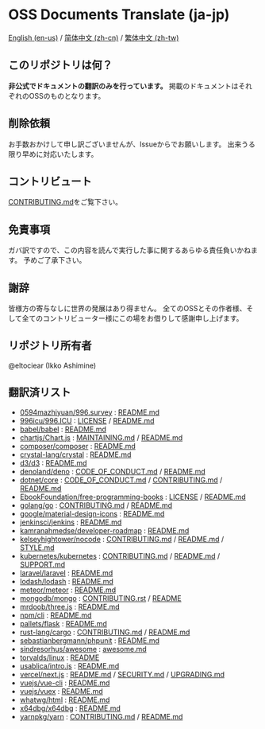 # OSS Documents Translate (ja-jp)
[English (en-us)](../../README.md) / [简体中文 (zh-cn)](../zh-cn/README.md) / [繁体中文 (zh-tw)](./contents/zh-tw/README.md)

## このリポジトリは何？
**非公式でドキュメントの翻訳のみを行っています。**
掲載のドキュメントはそれぞれのOSSのものとなります。

## 削除依頼
お手数おかけして申し訳ございませんが、Issueからでお願いします。
出来うる限り早めに対応いたします。

## コントリビュート
[CONTRIBUTING.md](./CONTRIBUTING.md)をご覧下さい。

## 免責事項
ガバ訳ですので、この内容を読んで実行した事に関するあらゆる責任負いかねます。
予めご了承下さい。

## 謝辞
皆様方の寄与なしに世界の発展はあり得ません。
全てのOSSとその作者様、そして全てのコントリビューター様にこの場をお借りして感謝申し上げます。

## リポジトリ所有者
@eltociear (Ikko Ashimine)

## 翻訳済リスト
- [0594mazhiyuan/996.survey](https://github.com/0594mazhiyuan/996.survey) : [README.md](./0594mazhiyuan/996.survey/README.md)
- [996icu/996.ICU](https://github.com/996icu/996.ICU) : [LICENSE](./996icu/996.ICU/LICENSE) / [README.md](./996icu/996.ICU/README.md)
- [babel/babel](https://github.com/babel/babel) : [README.md](./babel/babel/README.md)
- [chartjs/Chart.js](https://github.com/chartjs/Chart.js) : [MAINTAINING.md](./chartjs/Chart.js/MAINTAINING.md) / [README.md](./chartjs/Chart.js/README.md)
- [composer/composer](https://github.com/composer/composer) : [README.md](./composer/composer/README.md)
- [crystal-lang/crystal](https://github.com/crystal-lang/crystal) : [README.md](./crystal-lang/crystal/README.md)
- [d3/d3](https://github.com/d3/d3) : [README.md](./d3/d3/README.md)
- [denoland/deno](https://github.com/denoland/deno) : [CODE_OF_CONDUCT.md](./denoland/deno/CODE_OF_CONDUCT.md) / [README.md](./denoland/deno/README.md)
- [dotnet/core](https://github.com/dotnet/core) : [CODE_OF_CONDUCT.md](./dotnet/core/CODE_OF_CONDUCT.md) / [CONTRIBUTING.md](./dotnet/core/CONTRIBUTING.md) / [README.md](./dotnet/core/README.md)
- [EbookFoundation/free-programming-books](https://github.com/EbookFoundation/free-programming-books) : [LICENSE](./EbookFoundation/free-programming-books/LICENSE) / [README.md](./EbookFoundation/free-programming-books/README.md)
- [golang/go](https://github.com/golang/go) : [CONTRIBUTING.md](./golang/go/CONTRIBUTING.md) / [README.md](./golang/go/README.md)
- [google/material-design-icons](https://github.com/google/material-design-icons) : [README.md](./google/material-design-icons/README.md)
- [jenkinsci/jenkins](https://github.com/jenkinsci/jenkins) : [README.md](./jenkinsci/jenkins/README.md)
- [kamranahmedse/developer-roadmap](https://github.com/kamranahmedse/developer-roadmap) : [README.md](./kamranahmedse/developer-roadmap/README.md)
- [kelseyhightower/nocode](https://github.com/kelseyhightower/nocode) : [CONTRIBUTING.md](./kelseyhightower/nocode/CONTRIBUTING.md) / [README.md](./kelseyhightower/nocode/README.md) / [STYLE.md](./kelseyhightower/nocode/STYLE.md)
- [kubernetes/kubernetes](https://github.com/kubernetes/kubernetes) : [CONTRIBUTING.md](./kubernetes/kubernetes/CONTRIBUTING.md) / [README.md](./kubernetes/kubernetes/README.md) / [SUPPORT.md](./kubernetes/kubernetes/SUPPORT.md)
- [laravel/laravel](https://github.com/laravel/laravel) : [README.md](./laravel/laravel/README.md)
- [lodash/lodash](https://github.com/lodash/lodash) : [README.md](./lodash/lodash/README.md)
- [meteor/meteor](https://github.com/meteor/meteor) : [README.md](./meteor/meteor/README.md)
- [mongodb/mongo](https://github.com/mongodb/mongo) : [CONTRIBUTING.rst](./mongodb/mongo/CONTRIBUTING.rst) / [README](./mongodb/mongo/README)
- [mrdoob/three.js](https://github.com/mrdoob/three.js) : [README.md](./mrdoob/three.js/README.md)
- [npm/cli](https://github.com/npm/cli) : [README.md](./npm/cli/README.md)
- [pallets/flask](https://github.com/pallets/flask) : [README.md](./pallets/flask/README.rst)
- [rust-lang/cargo](https://github.com/rust-lang/cargo) : [CONTRIBUTING.md](./rust-lang/cargo/CONTRIBUTING.md) / [README.md](./rust-lang/cargo/README.md)
- [sebastianbergmann/phpunit](https://github.com/sebastianbergmann/phpunit) : [README.md](./sebastianbergmann/phpunit/README.md)
- [sindresorhus/awesome](https://github.com/sindresorhus/awesome) : [awesome.md](./sindresorhus/awesome/awesome.md)
- [torvalds/linux](https://github.com/torvalds/linux) : [README](./torvalds/linux/README)
- [usablica/intro.js](https://github.com/usablica/intro.js) : [README.md](./usablica/intro.js/README.md)
- [vercel/next.js](https://github.com/vercel/next.js) : [README.md](./vercel/next.js/packages/next/README.md) / [SECURITY.md](./vercel/next.js/SECURITY.md) / [UPGRADING.md](./vercel/next.js/UPGRADING.md)
- [vuejs/vue-cli](https://github.com/vuejs/vue-cli) : [README.md](./vuejs/vue-cli/README.md)
- [vuejs/vuex](https://github.com/vuejs/vuex) : [README.md](./vuejs/vuex/README.md)
- [whatwg/html](https://github.com/whatwg/html) : [README.md](./whatwg/html/README.md)
- [x64dbg/x64dbg](https://github.com/x64dbg/x64dbg) : [README.md](./x64dbg/x64dbg/README.md)
- [yarnpkg/yarn](https://github.com/yarnpkg/yarn) : [CONTRIBUTING.md](./yarnpkg/yarn/CONTRIBUTING.md) / [README.md](./yarnpkg/yarn/README.md)
